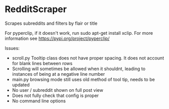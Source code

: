 # RedditScraper
Scrapes subreddits and filters by flair or title


For pyperclip, if it doesn't work, run sudo apt-get install xclip. For more information see https://pypi.org/project/pyperclip/

Issues:

* scroll.py Tooltip class does not have proper spacing. It does not account for blank lines between rows
* Scrolling will sometimes be allowed when it shouldnt, leading to instances of being at a negative line number
* main.py browsing mode still uses old method of tool tip, needs to be updated
* No user / subreddit shown on full post view
* Does not fully check that config is proper
* No command line options
